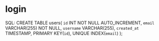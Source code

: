 # login
SQL:    CREATE TABLE users(
        `id` INT NOT NULL AUTO_INCREMENT,
        `email` VARCHAR(255) NOT NULL,
        `username` VARCHAR(255),
        `created_at` TIMESTAMP,
        PRIMARY KEY(`id`),
        UNIQUE INDEX(`email`)
        );
